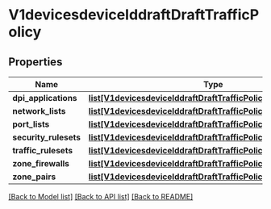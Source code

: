 # V1devicesdeviceIddraftDraftTrafficPolicy

## Properties
Name | Type | Description | Notes
------------ | ------------- | ------------- | -------------
**dpi_applications** | [**list[V1devicesdeviceIddraftDraftTrafficPolicyDpiApplications]**](V1devicesdeviceIddraftDraftTrafficPolicyDpiApplications.md) |  | [optional] 
**network_lists** | [**list[V1devicesdeviceIddraftDraftTrafficPolicyNetworkLists]**](V1devicesdeviceIddraftDraftTrafficPolicyNetworkLists.md) |  | [optional] 
**port_lists** | [**list[V1devicesdeviceIddraftDraftTrafficPolicyPortLists]**](V1devicesdeviceIddraftDraftTrafficPolicyPortLists.md) |  | [optional] 
**security_rulesets** | [**list[V1devicesdeviceIddraftDraftTrafficPolicySecurityRulesets]**](V1devicesdeviceIddraftDraftTrafficPolicySecurityRulesets.md) |  | [optional] 
**traffic_rulesets** | [**list[V1devicesdeviceIddraftDraftTrafficPolicySecurityRulesets]**](V1devicesdeviceIddraftDraftTrafficPolicySecurityRulesets.md) |  | [optional] 
**zone_firewalls** | [**list[V1devicesdeviceIddraftDraftTrafficPolicyZoneFirewalls]**](V1devicesdeviceIddraftDraftTrafficPolicyZoneFirewalls.md) |  | [optional] 
**zone_pairs** | [**list[V1devicesdeviceIddraftDraftTrafficPolicyZonePairs]**](V1devicesdeviceIddraftDraftTrafficPolicyZonePairs.md) |  | [optional] 

[[Back to Model list]](../README.md#documentation-for-models) [[Back to API list]](../README.md#documentation-for-api-endpoints) [[Back to README]](../README.md)

